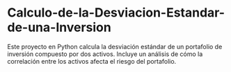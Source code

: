 # Calculo-de-la-Desviacion-Estandar-de-una-Inversion
Este proyecto en Python calcula la desviación estándar de un portafolio de inversión compuesto por dos activos. Incluye un análisis de cómo la correlación entre los activos afecta el riesgo del portafolio.
